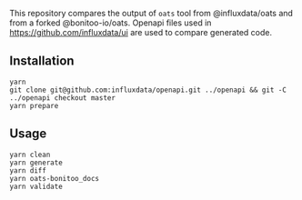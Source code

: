 This repository compares the output of `oats` tool from @influxdata/oats and from a forked @bonitoo-io/oats.
Openapi files used in https://github.com/influxdata/ui are used to compare generated code.

## Installation

```
yarn
git clone git@github.com:influxdata/openapi.git ../openapi && git -C ../openapi checkout master
yarn prepare
```

## Usage

```
yarn clean
yarn generate
yarn diff
yarn oats-bonitoo_docs
yarn validate
```


